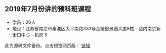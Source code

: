 ## 2019年7月份讲的预科班课程
- 学员：20人
- 地点：江苏省南京市秦淮区太平南路333号金陵御景园大厦8楼 - 达内南京新街口中心 - 机房 5

此为源码文件备份。点击预览网页版： 
[链接](http://htmlpreview.github.io/?https://github.com/mixinan/xunlianying/blob/master/Linux/201907/index.html)